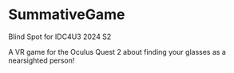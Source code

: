 # SummativeGame
Blind Spot for IDC4U3 2024 S2

A VR game for the Oculus Quest 2 about finding your glasses as a nearsighted person!
